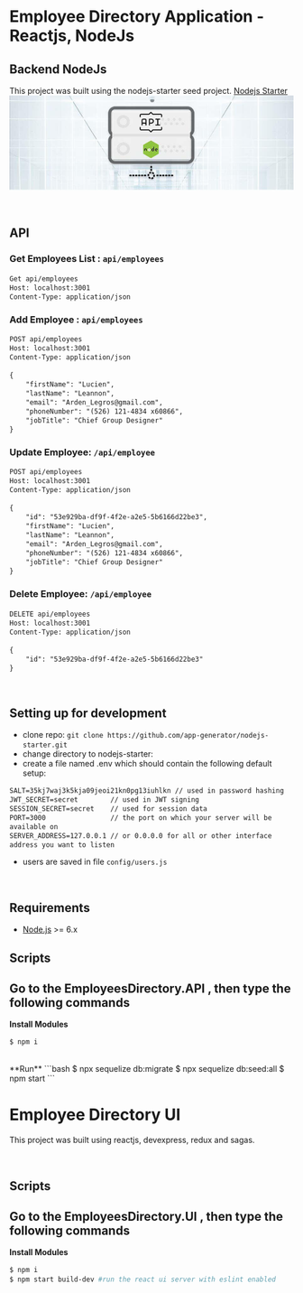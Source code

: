 
# Employee Directory Application - Reactjs, NodeJs 






## Backend NodeJs 
This project was built using the nodejs-starter seed project.
[Nodejs Starter](https://appseed.us/boilerplate-code/nodejs-starter)
<br />
![Open-Source Nodejs Starter - Product cover image.](https://github.com/app-generator/static/blob/master/products/boilerplate-code-nodejs-starter-cover.jpg?raw=true) 

<br />

## API

### Get Employees List : `api/employees`
```
Get api/employees
Host: localhost:3001
Content-Type: application/json
```

### Add Employee : `api/employees`
```
POST api/employees
Host: localhost:3001
Content-Type: application/json

{
    "firstName": "Lucien",
    "lastName": "Leannon",
    "email": "Arden_Legros@gmail.com",
    "phoneNumber": "(526) 121-4834 x60866",
    "jobTitle": "Chief Group Designer"
}
```

### Update Employee: `/api/employee`
```
POST api/employees
Host: localhost:3001
Content-Type: application/json

{
    "id": "53e929ba-df9f-4f2e-a2e5-5b6166d22be3", 
    "firstName": "Lucien",
    "lastName": "Leannon",
    "email": "Arden_Legros@gmail.com",
    "phoneNumber": "(526) 121-4834 x60866",
    "jobTitle": "Chief Group Designer"
}
```

### Delete Employee: `/api/employee`
```
DELETE api/employees
Host: localhost:3001
Content-Type: application/json

{
    "id": "53e929ba-df9f-4f2e-a2e5-5b6166d22be3"
}
```



<br />

## Setting up for development
* clone repo: `git clone https://github.com/app-generator/nodejs-starter.git` 
* change directory to nodejs-starter: 
* create a file named .env which should contain the following default setup:
```
SALT=35kj7waj3k5kja09jeoi21kn0pg13iuhlkn // used in password hashing
JWT_SECRET=secret        // used in JWT signing
SESSION_SECRET=secret    // used for session data
PORT=3000                // the port on which your server will be available on
SERVER_ADDRESS=127.0.0.1 // or 0.0.0.0 for all or other interface address you want to listen
```
* users are saved in file `config/users.js`

<br />

## Requirements
- [Node.js](https://nodejs.org/) >= 6.x



## Scripts
## Go to the EmployeesDirectory.API , then type the following commands
**Install Modules**
```bash
$ npm i
```
<br />
**Run**
```bash
$ npx sequelize db:migrate
$ npx sequelize db:seed:all
$ npm start
```

# Employee Directory UI
   This project was built using reactjs, devexpress, redux and sagas.
<br />

<br />

## Scripts
## Go to the EmployeesDirectory.UI , then type the following commands
**Install Modules**
```bash
$ npm i
$ npm start build-dev #run the react ui server with eslint enabled
```
<br>
